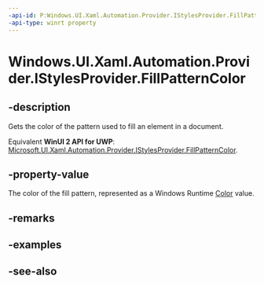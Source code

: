 ```yaml
---
-api-id: P:Windows.UI.Xaml.Automation.Provider.IStylesProvider.FillPatternColor
-api-type: winrt property
---
```


<!-- Property syntax
public Windows.UI.Color FillPatternColor { get; }
-->

# Windows.UI.Xaml.Automation.Provider.IStylesProvider.FillPatternColor

## -description
Gets the color of the pattern used to fill an element in a document.

Equivalent **WinUI 2 API for UWP**: [Microsoft.UI.Xaml.Automation.Provider.IStylesProvider.FillPatternColor](/windows/winui/api/microsoft.ui.xaml.automation.provider.istylesprovider.fillpatterncolor).

## -property-value
The color of the fill pattern, represented as a Windows Runtime  [Color](../windows.ui/color.md) value.

## -remarks

## -examples

## -see-also
